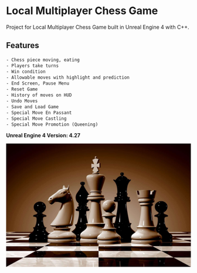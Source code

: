 # Local Multiplayer Chess Game

Project for Local Multiplayer Chess Game built in Unreal Engine 4 with C++.

## Features

	- Chess piece moving, eating
	- Players take turns
	- Win condition
	- Allowable moves with highlight and prediction
	- End Screen, Pause Menu
	- Reset Game
	- History of moves on HUD
	- Undo Moves
	- Save and Load Game
	- Special Move En Passant
	- Special Move Castling
	- Special Move Promotion (Queening)
	
**Unreal Engine 4 Version: 4.27**

<img src="./Cover.jpg">
